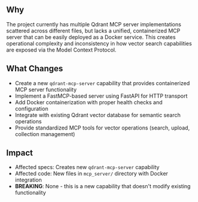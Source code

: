 ## Why
The project currently has multiple Qdrant MCP server implementations scattered across different files, but lacks a unified, containerized MCP server that can be easily deployed as a Docker service. This creates operational complexity and inconsistency in how vector search capabilities are exposed via the Model Context Protocol.

## What Changes
- Create a new `qdrant-mcp-server` capability that provides containerized MCP server functionality
- Implement a FastMCP-based server using FastAPI for HTTP transport
- Add Docker containerization with proper health checks and configuration
- Integrate with existing Qdrant vector database for semantic search operations
- Provide standardized MCP tools for vector operations (search, upload, collection management)

## Impact
- Affected specs: Creates new `qdrant-mcp-server` capability
- Affected code: New files in `mcp_server/` directory with Docker integration
- **BREAKING**: None - this is a new capability that doesn't modify existing functionality